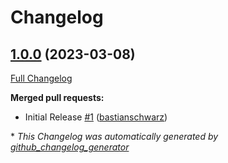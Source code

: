 # Changelog

## [1.0.0](https://github.com/codenamephp/platform.secretsManager.base/tree/1.0.0) (2023-03-08)

[Full Changelog](https://github.com/codenamephp/platform.secretsManager.base/compare/107b249ca31e58ee67f548d814c0d8b299e88705...1.0.0)

**Merged pull requests:**

- Initial Release [\#1](https://github.com/codenamephp/platform.secretsManager.base/pull/1) ([bastianschwarz](https://github.com/bastianschwarz))



\* *This Changelog was automatically generated by [github_changelog_generator](https://github.com/github-changelog-generator/github-changelog-generator)*
